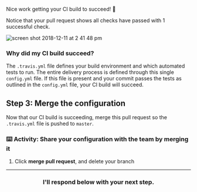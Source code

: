 Nice work getting your CI build to succeed! :tada:

Notice that your pull request shows all checks have passed with 1 successful check.

![screen shot 2018-12-11 at 2 41 48 pm](https://user-images.githubusercontent.com/6351798/49832098-eec78980-fd52-11e8-9092-fb5fa903b793.png)

### Why did my CI build succeed?

The `.travis.yml` file defines your build environment and which automated tests to run. The entire delivery process is defined through this single `config.yml` file. If this file is present and your commit passes the tests as outlined in the `config.yml` file, your CI build will succeed.

## Step 3: Merge the configuration

Now that our CI build is succeeding, merge this pull request so the `.travis.yml` file is pushed to `master`.

### :keyboard: Activity: Share your configuration with the team by merging it

1. Click **merge pull request**, and delete your branch

<hr>
<h3 align="center">I'll respond below with your next step.</h3>
